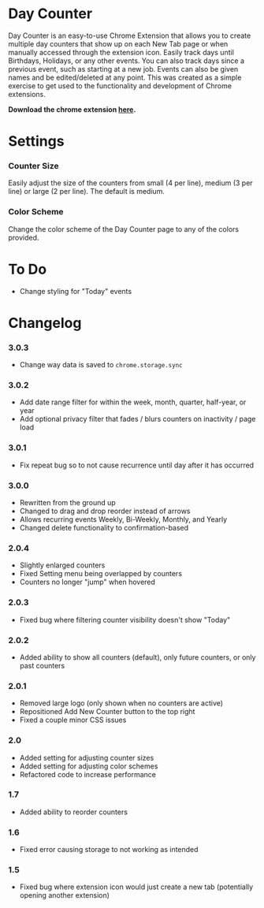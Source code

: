 # Day Counter
Day Counter is an easy-to-use Chrome Extension that allows you to create multiple day counters that show up on each New Tab page or when manually accessed through the extension icon. Easily track days until Birthdays, Holidays, or any other events. You can also track days since a previous event, such as starting at a new job. Events can also be given names and be edited/deleted at any point. This was created as a simple exercise to get used to the functionality and development of Chrome extensions.

**Download the chrome extension [here](https://chrome.google.com/webstore/detail/day-counter-new-tab-page/popaiegponeiefbiddhmaphpbdjoegff).**

# Settings

### Counter Size

Easily adjust the size of the counters from small (4 per line), medium (3 per line) or large (2 per line). The default is medium.

### Color Scheme

Change the color scheme of the Day Counter page to any of the colors provided.

# To Do

- Change styling for "Today" events

# Changelog

### 3.0.3

- Change way data is saved to `chrome.storage.sync`

### 3.0.2

- Add date range filter for within the week, month, quarter, half-year, or year
- Add optional privacy filter that fades / blurs counters on inactivity / page load

### 3.0.1

- Fix repeat bug so to not cause recurrence until day after it has occurred

### 3.0.0

- Rewritten from the ground up
- Changed to drag and drop reorder instead of arrows
- Allows recurring events Weekly, Bi-Weekly, Monthly, and Yearly
- Changed delete functionality to confirmation-based

### 2.0.4

- Slightly enlarged counters
- Fixed Setting menu being overlapped by counters
- Counters no longer "jump" when hovered

### 2.0.3

- Fixed bug where filtering counter visibility doesn't show "Today"

### 2.0.2

- Added ability to show all counters (default), only future counters, or only past counters

### 2.0.1

- Removed large logo (only shown when no counters are active)
- Repositioned Add New Counter button to the top right
- Fixed a couple minor CSS issues

### 2.0

- Added setting for adjusting counter sizes
- Added setting for adjusting color schemes
- Refactored code to increase performance

### 1.7

- Added ability to reorder counters

### 1.6

- Fixed error causing storage to not working as intended

### 1.5

- Fixed bug where extension icon would just create a new tab (potentially opening another extension)

